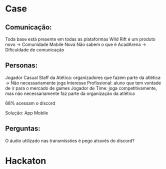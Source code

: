 # Case

## Comunicação:
Toda base está presente em todas as plataformas
Wild Rift é um produto novo -> Comunidade Mobile Nova
Não sabem o que é AcadArena -> Dificuldade de comunicação

## Personas:
Jogador Casual
Staff da Atética: organizadores que fazem parte da atlética -> Não necessariamente joga
Interesse Profissional: aluno que tem vontade de ir para o mercado de games
Jogador de Time: joga competitivamente, mas não necessariamente faz parte da organização da atlética 

68% acessam o discord 

Solução: App Mobile

## Perguntas:
O áudio utilizado nas transmissões é pego através do discord?


# Hackaton

